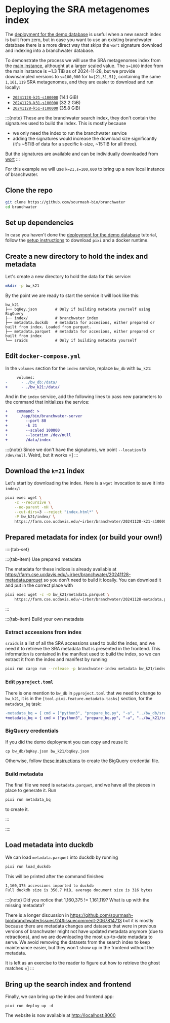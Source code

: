 # Deploying the SRA metagenomes index

The [deployment for the demo database](deploy.md) is useful when a
new search index is built from zero,
but in case you want to use an existing branchwater database there is
a more direct way that skips the `wort` signature download and indexing into a branchwater database.

To demonstrate the process we will use the SRA metagenomes index from the [main instance](https://branchwater.sourmash.bio),
althought at a larger scaled value.
The `s=1000` index from the main instance is ~1.3 TiB as of 2024-11-28,
but we provide downsampled versions to `s=100,000` for `k={21,31,51}`,
containing the same `1,161,119` SRA metagenomes,
and they are easier to download and run locally:

- [`20241128-k21-s100000`](https://farm.cse.ucdavis.edu/~irber/branchwater/20241128-k21-s100000/) (14.1 GiB)
- [`20241128-k31-s100000`](https://farm.cse.ucdavis.edu/~irber/branchwater/20241128-k31-s100000/) (32.2 GiB)
- [`20241128-k51-s100000`](https://farm.cse.ucdavis.edu/~irber/branchwater/20241128-k51-s100000/) (35.8 GiB)

:::{note}
These are the branchwater search index, they don't contain the signatures used to build the index.
This is mostly because
- we only need the index to run the branchwater service
- adding the signatures would increase the download size significantly (it's ~5TiB of data for a specific _k_-size, ~15TiB for all three).

But the signatures are available and can be individually downloaded from [wort](https://wort.sourmash.bio)
:::

For this example we will use `k=21,s=100,000` to bring up a new local instance of branchwater.

## Clone the repo

```bash
git clone https://github.com/sourmash-bio/branchwater
cd branchwater
```

## Set up dependencies

In case you haven't done the [deployment for the demo database](deploy.md) tutorial,
follow the [setup instructions](deploy.md#set-up-dependencies) to download `pixi` and a docker runtime.

## Create a new directory to hold the index and metadata

Let's create a new directory to hold the data for this service:

```bash
mkdir -p bw_k21
```

By the point we are ready to start the service it will look like this:
```
bw_k21
├── bqKey.json        # Only if building metadata yourself using BigQuery
├── index/            # branchwater index
├── metadata.duckdb   # metadata for accesions, either prepared or built from index. Loaded from parquet.
├── metadata.parquet  # metadata for accesions, either prepared or built from index
└── sraids            # Only if building metadata yourself
```

## Edit `docker-compose.yml`

In the `volumes` section for the `index` service,
replace `bw_db` with `bw_k21`:
```diff
     volumes:
-      - ./bw_db:/data/
+      - ./bw_k21:/data/
```

And in the `index` service, add the following lines to pass new parameters to the command that initializes the service:
```diff
+    command: >
+      /app/bin/branchwater-server
+        --port 80
+        -k 21
+        --scaled 100000
+        --location /dev/null
+        /data/index
```

:::{note}
Since we don't have the signatures,
we point `--location` to `/dev/null`.
Weird, but it works =]
:::

## Download the `k=21` index

Let's start by downloading the index. Here is a `wget` invocation to save it into `index/`:

```bash
pixi exec wget \
    -c --recursive \
    --no-parent -nH \
    --cut-dirs=3 --reject "index.html*" \
    -P bw_k21/index/ \
    https://farm.cse.ucdavis.edu/~irber/branchwater/20241128-k21-s100000/
```

## Prepared metadata for index (or build your own!)

::::{tab-set}

:::{tab-item} Use prepared metadata

The metadata for these indices is already available at
<https://farm.cse.ucdavis.edu/~irber/branchwater/20241128-metadata.parquet>
so you don't need to build it locally.
You can download it and put in the correct place with

```bash
pixi exec wget -c -O bw_k21/metadata.parquet \
    https://farm.cse.ucdavis.edu/~irber/branchwater/20241128-metadata.parquet
```
:::

:::{tab-item} Build your own metadata

### Extract accessions from index

`sraids` is a list of all the SRA accessions used to build the index,
and we need it to retrieve the SRA metadata that is presented in the frontend.
This information is contained in the manifest used to build the index,
so we can extract it from the index and manifest by running

```bash
pixi run cargo run --release -p branchwater-index metadata bw_k21/index --acc-only -o bw_k21/sraids
```

### Edit `pyproject.toml`

There is one mention to `bw_db` in `pyproject.toml` that we need to change to
`bw_k21`, it is in the `[tool.pixi.feature.metadata.tasks]` section,
for the `metadata_bq` task:

```diff
-metadata_bq = { cmd = ["python3", "prepare_bq.py", "-a", "../bw_db/sraids", "-k", "../bw_db/bqKey.json", "-o", "../bw_db/metadata.parquet"], cwd = "metadata" }
+metadata_bq = { cmd = ["python3", "prepare_bq.py", "-a", "../bw_k21/sraids", "-k", "../bw_k21/bqKey.json", "-o", "../bw_k21/metadata.parquet"], cwd = "metadata" }
```

### BigQuery credentials

If you did the demo deployment you can copy and reuse it:
```
cp bw_db/bqKey.json bw_k21/bqKey.json
```
Otherwise, follow [these instructions](deploy.md#prepare-a-bigquery-access-key) to create the BigQuery credential file.

### Build metadata

The final file we need is `metadata.parquet`,
and we have all the pieces in place to generate it.
Run
```bash
pixi run metadata_bq
```
to create it.

:::

::::

## Load metadata into duckdb

We can load `metadata.parquet` into duckdb by running
```bash
pixi run load_duckdb
```

This will be printed after the command finishes:
```bash
1,160,375 accessions imported to duckdb
Full duckdb size is 350.7 MiB, average document size is 316 bytes
```

:::{note}
Did you notice that 1,160,375 != 1,161,119? What is up with the missing metadata?

There is a longer discussion in <https://github.com/sourmash-bio/branchwater/issues/24#issuecomment-2067814713>
but it is mostly because there are metadata changes and datasets that were in previous versions
of branchwater might not have updated metadata anymore (due to retractions),
and we are downloading the most up-to-date metadata to serve.
We avoid removing the datasets from the search index to keep maintenance easier,
but they won't show up in the frontend without the metadata.

It is left as an exercise to the reader to figure out how to retrieve the ghost matches =]
:::

## Bring up the search index and frontend

Finally, we can bring up the index and frontend app:
```
pixi run deploy up -d
```

The website is now available at <http://localhost:8000>
